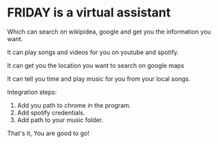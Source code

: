 # FRIDAY is a virtual assistant
Which can search on wikipidea, google and get you the information you want.

It can play songs and videos for you on youtube and spotify.

It can get you the location you want to search on google maps

It can tell you time and play music for you from your local songs.

Integration steps:

1. Add you path to chrome in the program.
2. Add spotify credentials.
3. Add path to your music folder.

That's it, You are good to go!

